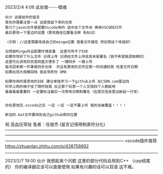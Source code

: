 2023/2/4 4:06
此处致-----噬魂

    伙计 这是给你的留言
    首先你需要注意一点 这是我留下来的仓库 
    那几个jason文件是配置Vscode用的 选中这个文件夹 再用VSCODE打开 
    最后更改一下里边的设置（更改路径位置看注释 有标记） 

    （示例：//这里需要改成自己的mingw位置 查看文件属性 然后照这个改就好）
    
    记得装Mingw并且配置环境变量  这里可传不了EXE
    如果你写好了什么文件 记得上传 记得给文件上传信息末尾署名（我不希望搞混咱俩的）
    这里可比该死的百度网盘方便多了 一键同步 一键上传
    每天回来第一件事是同步仓库  并且有更改的文件应第一时间通知我 检查文件日期
    如果出现大规模回档 我会骂死你 OMO
    
    如果你用的是其他的IDE 建议单独学习一下github上传 在CSDN.com里边找
    科学上网的梯子挂了随时找我 反正那个玩意一个人交钱四个人都能用
    最最最最重要的 一定要标注最后一次修改日期和署名（在提交信息里边新起一行写） 


    你在更改完.vscode之后 一定 一定 一定不要上传 我的会被覆盖！！！！

    新加的.bat文件要改到自己github库的位置

 祝 高血压常驻
                                                                        笔者：任俊杰
(留言记得用制表符分化)
————————————————————————————————————————————————————————————————————————————————————————————————————
vscode插件推荐
https://zhuanlan.zhihu.com/p/438758692
__________________
2023/2/7 19:00
伙计 我想起来个问题 
这里的部分代码会用到C++ （cpp结尾的）
你的编译器应该可以直接使用
如果有兴趣的话可以双语
这不难。


